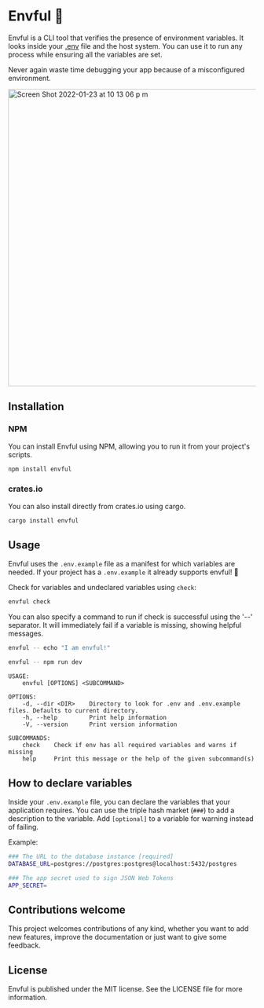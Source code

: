 # Envful 🌳

Envful is a CLI tool that verifies the presence of environment variables. It looks inside your [.env](https://www.npmjs.com/package/dotenv) file and the host system. You can use it to run any process while ensuring all the variables are set.

Never again waste time debugging your app because of a misconfigured environment.

<img width="605" alt="Screen Shot 2022-01-23 at 10 13 06 p m" src="https://user-images.githubusercontent.com/29064411/150721003-78752d65-9477-4ace-8987-db6e1cf8ea20.png">

## Installation

### NPM

You can install Envful using NPM, allowing you to run it from your project's scripts.

```bash
npm install envful
```

### crates.io

You can also install directly from crates.io using cargo.

```bash
cargo install envful
```

## Usage

Envful uses the `.env.example` file as a manifest for which variables are needed. If your project has a `.env.example` it already supports envful! 🚀

Check for variables and undeclared variables using `check`:

```bash
envful check
```

You can also specify a command to run if check is successful using the '--' separator. It will immediately fail if a variable is missing, showing helpful messages.

```bash
envful -- echo "I am envful!"

envful -- npm run dev
```

```
USAGE:
    envful [OPTIONS] <SUBCOMMAND>

OPTIONS:
    -d, --dir <DIR>    Directory to look for .env and .env.example files. Defaults to current directory.
    -h, --help         Print help information
    -V, --version      Print version information

SUBCOMMANDS:
    check    Check if env has all required variables and warns if missing
    help     Print this message or the help of the given subcommand(s)
```

## How to declare variables

Inside your `.env.example` file, you can declare the variables that your application requires. You can use the triple hash market (`###`) to add a description to the variable. Add `[optional]` to a variable for warning instead of failing.

Example:

```bash
### The URL to the database instance [required]
DATABASE_URL=postgres://postgres:postgres@localhost:5432/postgres

### The app secret used to sign JSON Web Tokens
APP_SECRET=
```

## Contributions welcome

This project welcomes contributions of any kind, whether you want to add new features, improve the documentation or just want to give some feedback.

## License

Envful is published under the MIT license. See the LICENSE file for more information.
